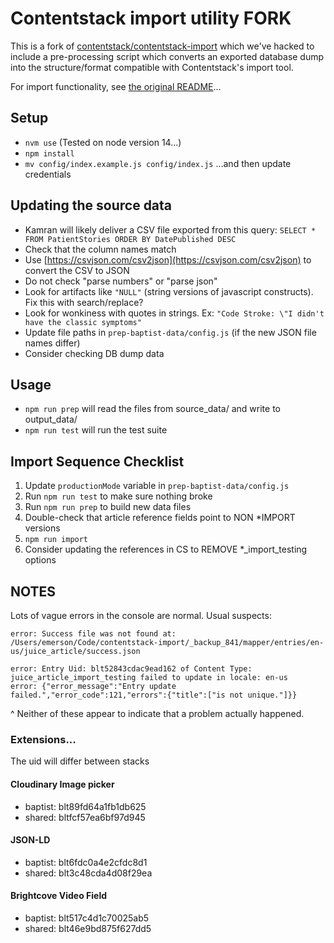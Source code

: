 # Contentstack import utility FORK

This is a fork of [contentstack/contentstack-import](https://github.com/contentstack/contentstack-import) which we've hacked to include a pre-processing script which converts an exported database dump into the structure/format compatible with Contentstack's import tool.

For import functionality, see [the original README](https://github.com/contentstack/contentstack-import/blob/master/README.md)...

## Setup

* `nvm use` (Tested on node version 14...) 
* `npm install`
* `mv config/index.example.js config/index.js` ...and then update credentials

## Updating the source data
* Kamran will likely deliver a CSV file exported from this query: `SELECT * FROM PatientStories ORDER BY DatePublished DESC`
* Check that the column names match
* Use [https://csvjson.com/csv2json](https://csvjson.com/csv2json) to convert the CSV to JSON
* Do not check "parse numbers" or "parse json" 
* Look for artifacts like `"NULL"` (string versions of javascript constructs). Fix this with search/replace?
* Look for wonkiness with quotes in strings. Ex: `"Code Stroke: \"I didn't have the classic symptoms"`
* Update file paths in `prep-baptist-data/config.js` (if the new JSON file names differ)
* Consider checking DB dump data 

## Usage

* `npm run prep` will read the files from source_data/ and write to output_data/
* `npm run test` will run the test suite

## Import Sequence Checklist
1. Update `productionMode` variable in `prep-baptist-data/config.js`
1. Run `npm run test` to make sure nothing broke
1. Run `npm run prep` to build new data files
1. Double-check that article reference fields point to NON *IMPORT versions
1. `npm run import`
1. Consider updating the references in CS to REMOVE \*\_import_testing options

## NOTES

Lots of vague errors in the console are normal. Usual suspects:

```
error: Success file was not found at: /Users/emerson/Code/contentstack-import/_backup_841/mapper/entries/en-us/juice_article/success.json
```
```
error: Entry Uid: blt52843cdac9ead162 of Content Type: juice_article_import_testing failed to update in locale: en-us
error: {"error_message":"Entry update failed.","error_code":121,"errors":{"title":["is not unique."]}}
```

^ Neither of these appear to indicate that a problem actually happened.

### Extensions...

The uid will differ between stacks

#### Cloudinary Image picker
* baptist: blt89fd64a1fb1db625
* shared: bltfcf57ea6bf97d945

#### JSON-LD
* baptist: blt6fdc0a4e2cfdc8d1
* shared: blt3c48cda4d08f29ea

#### Brightcove Video Field
* baptist: blt517c4d1c70025ab5
* shared: blt46e9bd875f627dd5
